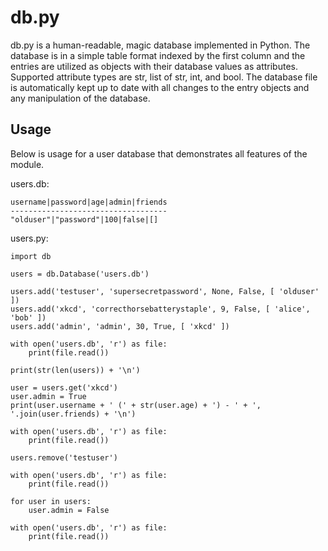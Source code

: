 db.py
=====
db.py is a human-readable, magic database implemented in Python. The database is in a simple table format indexed by the first column and the entries are utilized as objects with their database values as attributes. Supported attribute types are str, list of str, int, and bool. The database file is automatically kept up to date with all changes to the entry objects and any manipulation of the database.

Usage
-----
Below is usage for a user database that demonstrates all features of the module.

users.db:
```
username|password|age|admin|friends
-----------------------------------
"olduser"|"password"|100|false|[]
```

users.py:
```
import db

users = db.Database('users.db')

users.add('testuser', 'supersecretpassword', None, False, [ 'olduser' ])
users.add('xkcd', 'correcthorsebatterystaple', 9, False, [ 'alice', 'bob' ])
users.add('admin', 'admin', 30, True, [ 'xkcd' ])

with open('users.db', 'r') as file:
	print(file.read())

print(str(len(users)) + '\n')

user = users.get('xkcd')
user.admin = True
print(user.username + ' (' + str(user.age) + ') - ' + ', '.join(user.friends) + '\n')

with open('users.db', 'r') as file:
	print(file.read())

users.remove('testuser')

with open('users.db', 'r') as file:
	print(file.read())

for user in users:
	user.admin = False

with open('users.db', 'r') as file:
	print(file.read())
```
